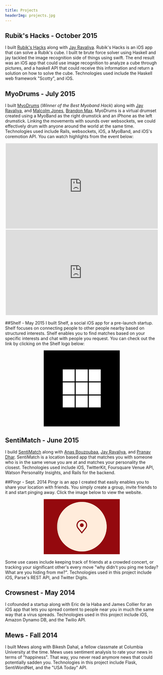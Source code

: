 ```yaml
---
title: Projects
headerImg: projects.jpg
---
```


## Rubik's Hacks - October 2015
I built <a href="http://devpost.com/software/ru6-x-h-x">Rubik's Hacks</a> along with
<a href="https://github.com/jayrav13">Jay Ravaliya</a>. Rubik's Hacks is an iOS app that can
solve a Rubik's cube. I built te brute force solver using Haskell and jay tackled the image
recognition side of things using swift. The end result was an iOS app that could use image
recognition to analyze a cube through pictures, and a haskell API that could receive this
information and return a solution on how to solve the cube. Technologies used include the
Haskell web framework "Scotty", and iOS.

## MyoDrums - July 2015

I built <a href="http://www.hackathon.io/myodrums">MyoDrums</a> (*Winner of the Best Myoband Hack*)
along with <a href="https://github.com/jayrav13">Jay Ravaliya</a>, and
<a href="https://github.com/bossjones">Malcolm Jones</a>,
<a href="https://github.com/bmax">Brandon Max</a>. MyoDrums is a virtual drumset
created using a MyoBand as the right drumstick and an iPhone as the left drumstick.
Linking the movements with sounds over websockets, we could effectively drum with
anyone around the world at the same time. Technologies used include Rails, websockets,
iOS, a MyoBand, and iOS's coremotion API. You can watch highlights from the event below:

<center>
<iframe src="https://player.vimeo.com/video/133303173" width="500" height="281" frameborder="0" webkitallowfullscreen mozallowfullscreen allowfullscreen></iframe> <iframe src="https://player.vimeo.com/video/133302938" width="500" height="281" frameborder="0" webkitallowfullscreen mozallowfullscreen allowfullscreen></iframe>
</center>

##Shelf - May 2015
I built Shelf, a social iOS app for a pre-launch startup. Shelf focuses on connecting people
to other people nearby based on structured interests. Shelf enables you to find matches based
on your specific interests and chat with people you request. You can check out the link by
clicking on the Shelf logo below:

<center>
<a href="https://itunes.apple.com/us/app/shelf-organizing-way-you-meet/id1053311786?mt=8" target="_blank">
<img border="0" alt="W3Schools" src="static/img/shelflogo.png" width="250">
</a>
</center>

## SentiMatch - June 2015
I build <a href="http://www.hackathon.io/sentimatch">SentiMatch</a> along with
<a href="https://github.com/anasb">Anas Bouzoubaa</a>,
<a href="https://github.com/jayrav13">Jay Ravaliya</a>, and
<a href="https://github.com/pdhar">Pranav Dhar</a>. SentiMatch is a location 
based app that matches you with someone who is in the same venue you are at
and matches your personality the closest. Technologies used include iOS, TwitterKit,
Foursquare Venue API, Watson Personality Insights, and Rails for the backend.

##Pingr - Sept. 2014
Pingr is an app I created that easily enables you to share your location with friends. You
simply create a group, invite friends to it and start pinging away. Click the image below to
view the website.

<center>
<a href="http://www.pingrapp.com" target="_blank">
<img border="0" alt="W3Schools" src="static/img/pingrlogo.jpg" width="250">
</a>
</center>

Some use cases include keeping track of friends at a crowded concert, or tracking your 
significant other's every move "why didn't you ping me today? What are you hiding from me?".
Technologies used in this project include iOS, Parse's REST API, and Twitter Digits.

## Crowsnest - May 2014
I cofounded a startup along with Eric de la Haba and James Collier for an iOS app that lets 
you spread content to people near you in much the same way that a virus spreads. Technologies 
used in this project include iOS, Amazon Dynamo DB, and the Twilio API.

## Mews - Fall 2014
I built Mews along with Bikesh Dahal, a fellow classmate at Columbia University at the time.
Mews uses sentiment analysis to rate your news in terms of "happiness". That way, you never
read anymore news that could potentially sadden you. Technologies in this project include
Flask, SentiWordNet, and the "USA Today" API.


